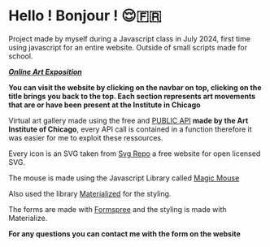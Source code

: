 # Hello ! Bonjour ! 😌🇫🇷

Project made by myself during a Javascript class in July 2024, first time using javascript for an entire website. Outside of small scripts made for school.

**_[Online Art Exposition ](https://lanak-pro.github.io/OnlineArtMuseum/index.html)_**

**You can visit the website by clicking on the navbar on top, clicking on the title brings you back to the top. Each section represents art movements that are or have been present at the Institute in Chicago**

Virtual art gallery made using the free and [PUBLIC API](https://www.artic.edu/open-access/public-api) **made by the Art Institute of Chicago**, every API call is contained in a function therefore it was easier for me to exploit these ressources.

Every icon is an SVG taken from [Svg Repo](https://www.svgrepo.com/) a free website for open licensed SVG.

The mouse is made using the Javascript Library called [Magic Mouse](https://github.com/dshongphuc/magic-mouse-js)

Also used the library [Materialized](https://materializecss.com/) for the styling.

The forms are made with [Formspree](https://formspree.io/) and the styling is made with Materialize.

**For any questions you can contact me with the form on the website**
